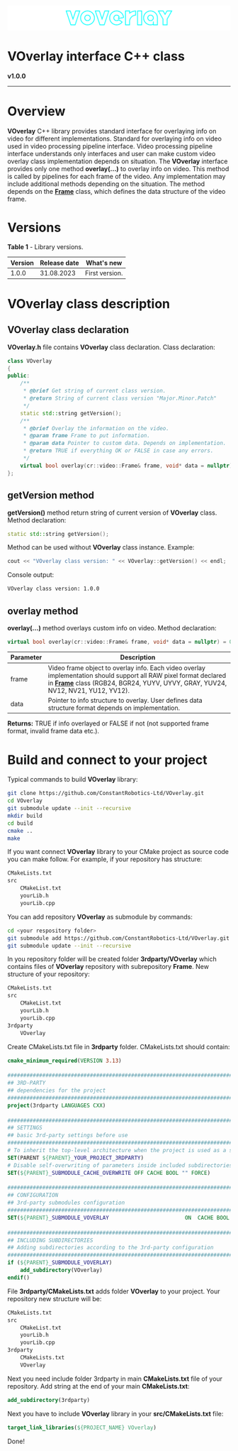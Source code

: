 ![frame_logo](_static/voverlay_web_logo.png)

# VOverlay interface C++ class

**v1.0.0**

------



# Overview

**VOverlay** C++ library provides standard interface for overlaying info on video for different implementations. Standard for overlaying info on video used in video processing pipeline interface. Video processing pipeline interface understands only interfaces and user can make custom video overlay class implementation depends on situation. The **VOverlay** interface provides only one method **overlay(...)** to overlay info on video. This method is called by pipelines for each frame of the video. Any implementation may include additional methods depending on the situation. The method depends on the [**Frame**](https://github.com/ConstantRobotics-Ltd/Frame) class, which defines the data structure of the video frame.



# Versions

**Table 1** - Library versions.

| Version | Release date | What's new     |
| ------- | ------------ | -------------- |
| 1.0.0   | 31.08.2023   | First version. |



# VOverlay class description



## VOverlay class declaration

**VOverlay.h** file contains **VOverlay** class declaration. Class declaration:

```cpp
class VOverlay
{
public:
    /**
     * @brief Get string of current class version.
     * @return String of current class version "Major.Minor.Patch"
     */
    static std::string getVersion();
    /**
     * @brief Overlay the information on the video.
     * @param frame Frame to put information.
     * @param data Pointer to custom data. Depends on implementation.
     * @return TRUE if everything OK or FALSE in case any errors.
     */
    virtual bool overlay(cr::video::Frame& frame, void* data = nullptr) = 0;
};
```



## getVersion method

**getVersion()** method return string of current version of **VOverlay** class. Method declaration:

```cpp
static std::string getVersion();
```

Method can be used without **VOverlay** class instance. Example:

```cpp
cout << "VOverlay class version: " << VOverlay::getVersion() << endl;
```

Console output:

```bash
VOverlay class version: 1.0.0
```



## overlay method

**overlay(...)** method overlays custom info on video. Method declaration:

```cpp
virtual bool overlay(cr::video::Frame& frame, void* data = nullptr) = 0;
```

| Parameter | Description                                                  |
| --------- | ------------------------------------------------------------ |
| frame     | Video frame object to overlay info. Each video overlay implementation should support all RAW pixel format declared in [**Frame**](https://github.com/ConstantRobotics-Ltd/Frame) class (RGB24, BGR24, YUYV, UYVY, GRAY, YUV24, NV12, NV21, YU12, YV12). |
| data      | Pointer to info structure to overlay. User defines data structure format depends on implementation. |

**Returns:** TRUE if info overlayed or FALSE if not (not supported frame format, invalid frame data etc.).



# Build and connect to your project

Typical commands to build **VOverlay** library:

```bash
git clone https://github.com/ConstantRobotics-Ltd/VOverlay.git
cd VOverlay
git submodule update --init --recursive
mkdir build
cd build
cmake ..
make
```

If you want connect **VOverlay** library to your CMake project as source code you can make follow. For example, if your repository has structure:

```bash
CMakeLists.txt
src
    CMakeList.txt
    yourLib.h
    yourLib.cpp
```

You can add repository **VOverlay** as submodule by commands:

```bash
cd <your respository folder>
git submodule add https://github.com/ConstantRobotics-Ltd/VOverlay.git 3rdparty/VOverlay
git submodule update --init --recursive
```

In you repository folder will be created folder **3rdparty/VOverlay** which contains files of **VOverlay** repository with subrepository **Frame**. New structure of your repository:

```bash
CMakeLists.txt
src
    CMakeList.txt
    yourLib.h
    yourLib.cpp
3rdparty
    VOverlay
```

Create CMakeLists.txt file in **3rdparty** folder. CMakeLists.txt should contain:

```cmake
cmake_minimum_required(VERSION 3.13)

################################################################################
## 3RD-PARTY
## dependencies for the project
################################################################################
project(3rdparty LANGUAGES CXX)

################################################################################
## SETTINGS
## basic 3rd-party settings before use
################################################################################
# To inherit the top-level architecture when the project is used as a submodule.
SET(PARENT ${PARENT}_YOUR_PROJECT_3RDPARTY)
# Disable self-overwriting of parameters inside included subdirectories.
SET(${PARENT}_SUBMODULE_CACHE_OVERWRITE OFF CACHE BOOL "" FORCE)

################################################################################
## CONFIGURATION
## 3rd-party submodules configuration
################################################################################
SET(${PARENT}_SUBMODULE_VOVERLAY                        ON  CACHE BOOL "" FORCE)

################################################################################
## INCLUDING SUBDIRECTORIES
## Adding subdirectories according to the 3rd-party configuration
################################################################################
if (${PARENT}_SUBMODULE_VOVERLAY)
    add_subdirectory(VOverlay)
endif()
```

File **3rdparty/CMakeLists.txt** adds folder **VOverlay** to your project. Your repository new structure will be:

```bash
CMakeLists.txt
src
    CMakeList.txt
    yourLib.h
    yourLib.cpp
3rdparty
    CMakeLists.txt
    VOverlay
```

Next you need include folder 3rdparty in main **CMakeLists.txt** file of your repository. Add string at the end of your main **CMakeLists.txt**:

```cmake
add_subdirectory(3rdparty)
```

Next you have to include **VOverlay** library in your **src/CMakeLists.txt** file:

```cmake
target_link_libraries(${PROJECT_NAME} VOverlay)
```

Done!

















